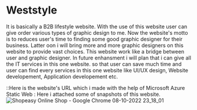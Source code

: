 # Weststyle
It is basically a B2B lifestyle website. With the use of this website user can give order various types of graphic design to me. Now the website's motto is to reduces user's time to finding some good graphic designer for their business. Latter oon i will bring more and more graphic designers on this website to provide vast choices. This website work like a bridge between user and graphic designer. In future enhansment i will plan that i can give all the IT services in this one website. so that user can save much time and user can find every services in this one website like UI/UX design, Website developement, Application developement etc.

::Here is the website's URL which i made with the help of Microsoft Azure Static Web :
Here i attached some of snapshots of this website.
![Shopeasy Online Shop - Google Chrome 08-10-2022 23_18_01](https://user-images.githubusercontent.com/111071280/194721040-92fabe10-0426-441a-95e9-19950310d857.png)
